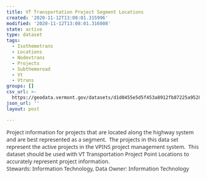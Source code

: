 ```yaml
---
title: VT Transportation Project Segment Locations
created: '2020-11-12T13:08:01.315996'
modified: '2020-11-12T13:08:01.316008'
state: active
type: dataset
tags:
  - Isothemetrans
  - Locations
  - Nodevtrans
  - Projects
  - Subthemeroad
  - Vt
  - Vtrans
groups: []
csv_url: >-
  https://geodata.vermont.gov/datasets/d1d0455e5d5f453a8912fb87225a9528_9.csv?outSR=%7B%22latestWkid%22%3A32145%2C%22wkid%22%3A32145%7D
json_url: ''
layout: post

---
```

<div><font color='#333333' face='Lucida Grande, Segoe UI, Arial, sans-serif'><span style='background-color: rgb(255, 255, 255);'>Project information for projects that are located along the highway system and are best represented as a segment.  The projects in this data set represent the active projects in the VPINS project management system.  This dataset should be used with VT Transportation Project Point Locations to accurately represent project information.</span></font></div><div><font color='#333333' face='Lucida Grande, Segoe UI, Arial, sans-serif'><span style='background-color: rgb(255, 255, 255);'>Stewards: Information Technology, Data Owner: Information Technology</span></font></div>
